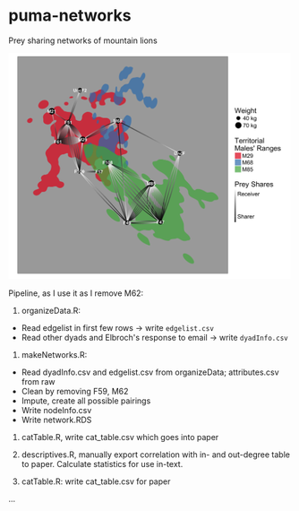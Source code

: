 # puma-networks
Prey sharing networks of mountain lions

![map with network](https://github.com/michaellevy/puma-networks/blob/master/results/mapWithNetwork-Style1.png?raw=true)

Pipeline, as I use it as I remove M62:

1. organizeData.R:  
- Read edgelist in first few rows -> write `edgelist.csv`
- Read other dyads and Elbroch's response to email -> write `dyadInfo.csv`

1. makeNetworks.R: 
- Read dyadInfo.csv and edgelist.csv from organizeData; attributes.csv from raw
- Clean by removing F59, M62
- Impute, create all possible pairings
- Write nodeInfo.csv
- Write network.RDS

1. catTable.R, write cat_table.csv which goes into paper

1. descriptives.R, manually export correlation with in- and out-degree table to paper. Calculate statistics for use in-text.

1. catTable.R: write cat_table.csv for paper

...

